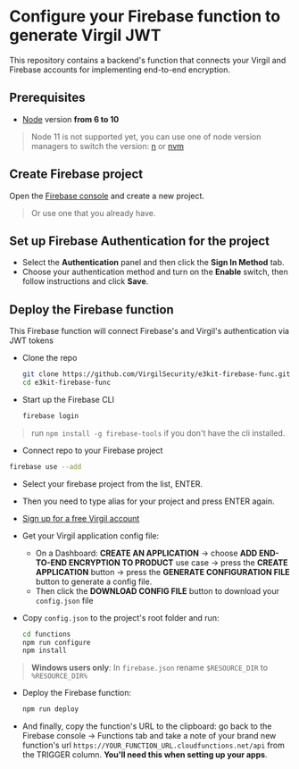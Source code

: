 # Configure your Firebase function to generate Virgil JWT

This repository contains a backend's function that connects your Virgil and Firebase accounts for implementing end-to-end encryption.

## Prerequisites
- [Node](https://nodejs.org/en/download) version **from 6 to 10**
> Node 11 is not supported yet, you can use one of node version managers to switch the version: [n](https://github.com/tj/n) or [nvm](https://github.com/creationix/nvm)

## Create Firebase project

Open the [Firebase console](https://console.firebase.google.com) and create a new project.

> Or use one that you already have.

## Set up Firebase Authentication for the project
- Select the **Authentication** panel and then click the **Sign In Method** tab.
- Choose your authentication method and turn on the **Enable** switch, then follow instructions and click **Save**.

## Deploy the Firebase function
This Firebase function will connect Firebase's and Virgil's authentication via JWT tokens

- Clone the repo
  ```bash
  git clone https://github.com/VirgilSecurity/e3kit-firebase-func.git
  cd e3kit-firebase-func
  ```
- Start up the Firebase CLI
  ```bash
  firebase login
  ```
> run `npm install -g firebase-tools` if you don't have the cli installed.

 - Connect repo to your Firebase project

  ```bash
  firebase use --add
  ```
- Select your firebase project from the list, ENTER.

- Then you need to type alias for your project and press ENTER again.

- [Sign up for a free Virgil account](https://virgilsecurity.com/getstarted)

- Get your Virgil application config file:

  - On a Dashboard: **CREATE AN APPLICATION** -> choose **ADD END-TO-END ENCRYPTION TO PRODUCT** use case -> press the **CREATE APPLICATION** button -> press the **GENERATE CONFIGURATION FILE** button to generate a config file.
  - Then click the **DOWNLOAD CONFIG FILE** button to download your `config.json` file

- Copy `config.json` to the project's root folder and run:
  ```bash
  cd functions
  npm run configure
  npm install
  ```
> **Windows users only**: In `firebase.json` rename `$RESOURCE_DIR` to `%RESOURCE_DIR%`

- Deploy the Firebase function:
  ```bash
  npm run deploy
  ```

- And finally, copy the function's URL to the clipboard: go back to the Firebase console -> Functions tab and take a note of your brand new function's url `https://YOUR_FUNCTION_URL.cloudfunctions.net/api` from the TRIGGER column. **You'll need this when setting up your apps**.
